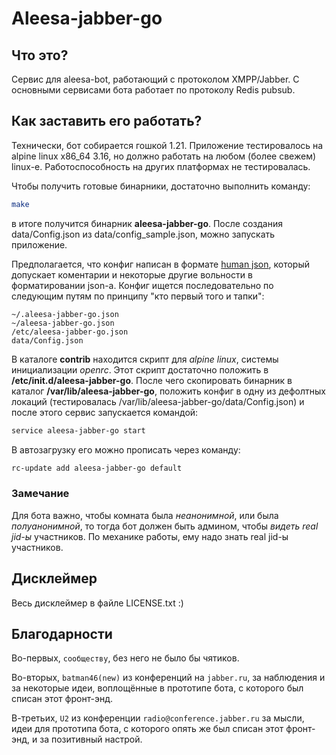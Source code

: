 # Aleesa-jabber-go

## Что это?

Сервис для aleesa-bot, работающий с протоколом XMPP/Jabber. С основными сервисами бота работает по протоколу Redis 
pubsub.


## Как заставить его работать?

Технически, бот собирается гошкой 1.21. Приложение тестировалось на alpine linux x86_64 3.16, но должно работать на
любом (более свежем) linux-е. Работоспособность на других платформах не тестировалась.

Чтобы получить готовые бинарники, достаточно выполнить команду:

```bash
make
```

в итоге получится бинарник **aleesa-jabber-go**. После создания data/Config.json из data/config_sample.json, можно
запускать приложение.

Предполагается, что конфиг написан в формате [human json](https://hjson.github.io), который допускает коментарии и
некоторые другие вольности в форматировании json-а. Конфиг ищется последовательно по следующим путям по принципу "кто
первый того и тапки":

```text
~/.aleesa-jabber-go.json
~/aleesa-jabber-go.json
/etc/aleesa-jabber-go.json
data/Config.json
```

В каталоге **contrib** находится скрипт для _alpine linux_, системы инициализации _openrc_. Этот скрипт достаточно
положить в **/etc/init.d/aleesa-jabber-go**. После чего скопировать бинарник в каталог **/var/lib/aleesa-jabber-go**, 
положить конфиг в одну из дефолтных локаций (тестировалась /var/lib/aleesa-jabber-go/data/Config.json) и после этого 
сервис запускается командой:

```bash
service aleesa-jabber-go start
```

В автозагрузку его можно прописать через команду:

```bash
rc-update add aleesa-jabber-go default
```

### Замечание

Для бота важно, чтобы комната была _неанонимной_, или была _полуанонимной_, то тогда бот должен быть админом, чтобы 
_видеть real jid-ы_ участников. По механике работы, ему надо знать real jid-ы участников.

## Дисклеймер

Весь дисклеймер в файле LICENSE.txt :)

## Благодарности

Во-первых, `сообществу`, без него не было бы чятиков.

Во-вторых, `batman46(new)` из конференций на `jabber.ru`, за наблюдения и за некоторые идеи, воплощённые в прототипе
бота, с которого был списан этот фронт-энд.

В-третьих, `U2` из конференции `radio@conference.jabber.ru` за мысли, идеи для прототипа бота, с которого опять же
был списан этот фронт-энд, и за позитивный настрой.
